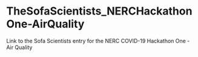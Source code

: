 # TheSofaScientists_NERCHackathonOne-AirQuality
Link to the Sofa Scientists entry for the NERC COVID-19 Hackathon One - Air Quality

